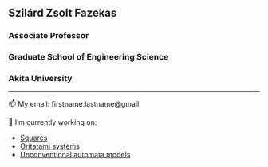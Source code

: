## Szilárd Zsolt Fazekas
### Associate Professor
### Graduate School of Engineering Science
### Akita University
________________


📫 My email: firstname.lastname@gmail


🔭 I’m currently working on:
- [Squares](/Squares.md)
- [Oritatami systems](/Oritatmi.md)
- [Unconventional automata models](/Oneway.md)




<!--
**szfazekas/szfazekas** is a ✨ _special_ ✨ repository because its `README.md` (this file) appears on your GitHub profile.

Here are some ideas to get you started:

- 🔭 I’m currently working on [Squares]
- 🌱 I’m currently learning ...
- 👯 I’m looking to collaborate on ...
- 🤔 I’m looking for help with ...
- 💬 Ask me about ...
- 📫 How to reach me: ...
- 😄 Pronouns: ...
- ⚡ Fun fact: ...
-->

